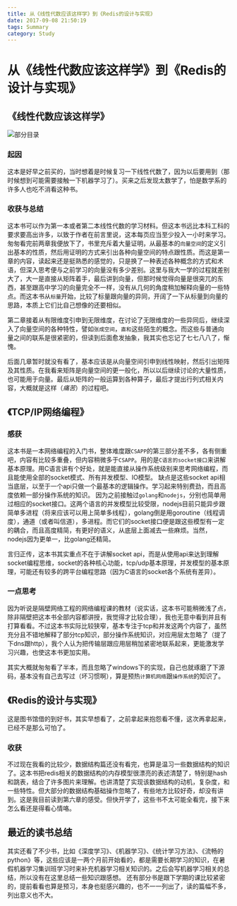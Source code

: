 ```yaml
---
title: 从《线性代数应该这样学》到《Redis的设计与实现》
date: 2017-09-08 21:50:19
tags: Summary
category: Study
---
```

# 从《线性代数应该这样学》到《Redis的设计与实现》

## 《线性代数应该这样学》

![部分目录](/images/线性代数应该这样学1.jpg)

### 起因

这本是好早之前买的，当时想着是时候复习一下线性代数了，因为以后要用到（那时候想到可能需要接触一下机器学习了）。买来之后发现太数学了，怕是数学系的许多人也吃不消看这种书。

### 收获与总结

这本书可以作为第一本或者第二本线性代数的学习材料。但这本书远比本科工科的要求要高出许多，以致于作者在前言里说，这本每页应当至少投入一小时来学习。匆匆看完前两章我便放下了，书里充斥着大量证明，从最基本的`向量空间`的定义引出基本的性质，然后用证明的方式来引出各种向量空间的特点跟性质。而这是第一章的内容，读起来还是挺熟悉的感觉的，只是换了一种表述各种概念的方式和术语，但深入思考便与之前学习的向量没有多少差别。这里与我大一学的过程就差别大了，大一是直接从矩阵着手，最后讲到向量，但那时候觉得向量是很突兀的东西，甚至跟高中学习的向量完全不一样，没有从几何的角度稍加解释向量的一些特点。而这本书从`标量`开始，比较了标量跟向量的异同，开阔了一下从标量到向量的思路，本质上它们比自己想像的还要相似。

第二章接着从有限维度引申到无限维度，在讨论了无限维度的一些异同后，继续深入了向量空间的各种特性，譬如`张成空间`，`直和`这些陌生的概念。而这些与普通向量之间的联系是很紧密的，但读到后面愈发抽象，我其实也忘记了七七八八了，惭愧。

后面几章暂时就没有看了，基本应该是从向量空间引申到线性映射，然后引出矩阵及其性质。在我看来矩阵是向量空间的更一般化，所以以后继续讨论的大量性质，也可能用于向量。最后从矩阵的一般运算到各种算子，最后才提出行列式相关内容，大概就是这样（*痛苦*）的过程吧。

## 《TCP/IP网络编程》

### 感获

这本书是一本网络编程的入门书，整体难度跟`CSAPP`的第三部分差不多，各有侧重吧，内容有比较多重叠，但内容稍微多于`CSAPP`。用的是`C语言的socket接口`来讲解基本原理。用C语言讲有个好处，就是能直接从操作系统级别来思考网络编程，而且能使用全部的socket模式、所有并发模型、IO模型。
缺点是这些socket api相当底层，以至于一个api只做一个最基本的逻辑操作。学习起来特别费劲，而且高度依赖一部分操作系统的知识。
因为之前接触过`golang`和`nodejs`，分别也简单用过相应的socket接口。这两个语言的并发模型比较受限，nodejs目前只能异步跟简单多进程（将来应该可以用上简单多线程），golang倒是用goroutine（线程调度），通道（或者叫信道），多进程。而它们的socket接口便是跟这些模型有一定的耦合，而且高度精简，有更好的语义，从底层上面减去一些麻烦。当然，nodejs因为更单一，比golang还精简。

言归正传，这本书其实重点不在于讲解socket api，而是从使用api来达到理解socket编程思维，socket的各种核心功能，tcp/udp基本原理，并发模型的基本原理，可能还有较多的跨平台编程思路（因为C语言的socket各个系统有差异）。

### 一点思考

因为听说是隔壁网络工程的网络编程课的教材（说实话，这本书可能稍微浅了点，除非隔壁把这本书全部内容都讲授，我觉得才比较合理），我也无意中看到并且有打算看看。不过这本书实际比较狭窄，基本专注于tcp和并发这两个内容了，虽然充分且不错地解释了部分tcp知识，部分操作系统知识，对应用层太忽略了（提了下dns跟http），我个人认为把传输层跟应用层稍加紧密地联系起来，更能激发学习兴趣，也使这本书更加实用。

其实大概就匆匆看了半本，而且忽略了windows下的实现，自己也就琢磨了下源码，基本没有自己去写过（坏习惯啊），算是预热`计算机网络`跟`操作系统`的知识了。

## 《Redis的设计与实现》

这是图书馆借的到好书，其实早想看了，之前拿起来抱怨看不懂，这次再拿起来，已经不是那么可怕了。

### 收获

不过现在我看的比较少，数据结构篇还没有看完，也算是温习一些数据结构的知识了。这本书把redis相关的数据结构的内存模型很漂亮的表述清楚了，特别是hash和跳表，结合了许多图片来理解。也讲清楚了实现该数据结构的动机，复杂度，和一些特性。但大部分的数据结构基础操作忽略了，有些地方比较好奇，却没有讲到。这是我目前读到第六章的感受。但快开学了，这些书不太可能全看完，接下来怎么看还是得看心情咯。

## 最近的读书总结

其实还看了不少书，比如《深度学习》、《机器学习》、《统计学习方法》、《流畅的python》等，这些应该是一两个月前开始看的，都是需要长期学习的知识，在暑假机器学习集训班学习时来补充机器学习相关知识的。之后会写机器学习相关的总结，所以没有在这里总结一些知识跟感想。
还有部分书是跟下学期的课比较紧密的，提前看看也算是预习，本身也挺感兴趣的，也不一一列出了，读的篇幅不多，列出意义也不大。